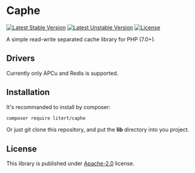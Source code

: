# Caphe

[![Latest Stable Version](https://poser.pugx.org/fenying/caphe/v/stable?format=flat-square)](https://packagist.org/packages/fenying/caphe) [![Latest Unstable Version](https://poser.pugx.org/fenying/caphe/v/unstable)](https://packagist.org/packages/fenying/caphe) [![License](https://poser.pugx.org/fenying/caphe/license?format=flat-square)](https://packagist.org/packages/fenying/caphe)

A simple read-write separated cache library for PHP (7.0+).

## Drivers

Currently only APCu and Redis is supported.

## Installation

It's recommanded to install by composer:

```sh
composer require litert/caphe
```

Or just git clone this repository, and put the **lib** directory into you 
project.

## License

This library is published under [Apache-2.0](./LICENSE) license.
